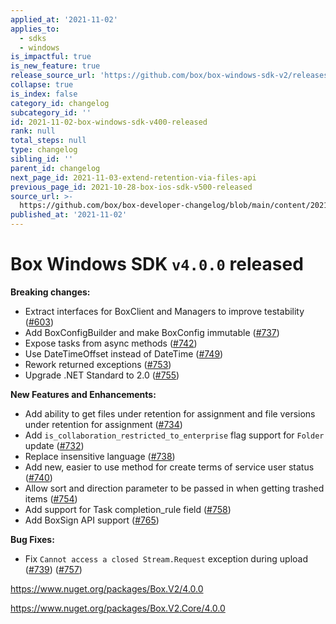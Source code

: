 ```yaml
---
applied_at: '2021-11-02'
applies_to:
  - sdks
  - windows
is_impactful: true
is_new_feature: true
release_source_url: 'https://github.com/box/box-windows-sdk-v2/releases/tag/v4.0.0'
collapse: true
is_index: false
category_id: changelog
subcategory_id: ''
id: 2021-11-02-box-windows-sdk-v400-released
rank: null
total_steps: null
type: changelog
sibling_id: ''
parent_id: changelog
next_page_id: 2021-11-03-extend-retention-via-files-api
previous_page_id: 2021-10-28-box-ios-sdk-v500-released
source_url: >-
  https://github.com/box/box-developer-changelog/blob/main/content/2021/11-02-box-windows-sdk-v400-released.md
published_at: '2021-11-02'
---
```

# Box Windows SDK `v4.0.0` released

**Breaking changes:**

* Extract interfaces for BoxClient and Managers to improve testability ([#603][1])
* Add BoxConfigBuilder and make BoxConfig immutable ([#737][2])
* Expose tasks from async methods ([#742][3])
* Use DateTimeOffset instead of DateTime ([#749][4])
* Rework returned exceptions ([#753][5])
* Upgrade .NET Standard to 2.0 ([#755][6])

**New Features and Enhancements:**

* Add ability to get files under retention for assignment and file versions under retention for assignment ([#734][7])
* Add `is_collaboration_restricted_to_enterprise` flag support for `Folder` update ([#732][8])
* Replace insensitive language ([#738][9])
* Add new, easier to use method for create terms of service user status ([#740][10])
* Allow sort and direction parameter to be passed in when getting trashed items ([#754][11])
* Add support for Task completion_rule field ([#758][12])
* Add BoxSign API support ([#765][13])

**Bug Fixes:**

* Fix `Cannot access a closed Stream.Request` exception during upload ([#739][14]) ([#757][15])

<https://www.nuget.org/packages/Box.V2/4.0.0>

<https://www.nuget.org/packages/Box.V2.Core/4.0.0>

[1]: https://github.com/box/box-windows-sdk-v2/pull/603

[2]: https://github.com/box/box-windows-sdk-v2/pull/737

[3]: https://github.com/box/box-windows-sdk-v2/pull/742

[4]: https://github.com/box/box-windows-sdk-v2/pull/749

[5]: https://github.com/box/box-windows-sdk-v2/pull/753

[6]: https://github.com/box/box-windows-sdk-v2/pull/755

[7]: https://github.com/box/box-windows-sdk-v2/pull/734

[8]: https://github.com/box/box-windows-sdk-v2/pull/732

[9]: https://github.com/box/box-windows-sdk-v2/pull/738

[10]: https://github.com/box/box-windows-sdk-v2/pull/740

[11]: https://github.com/box/box-windows-sdk-v2/pull/754

[12]: https://github.com/box/box-windows-sdk-v2/pull/758

[13]: https://github.com/box/box-windows-sdk-v2/pull/765

[14]: https://github.com/box/box-windows-sdk-v2/pull/739

[15]: https://github.com/box/box-windows-sdk-v2/pull/757